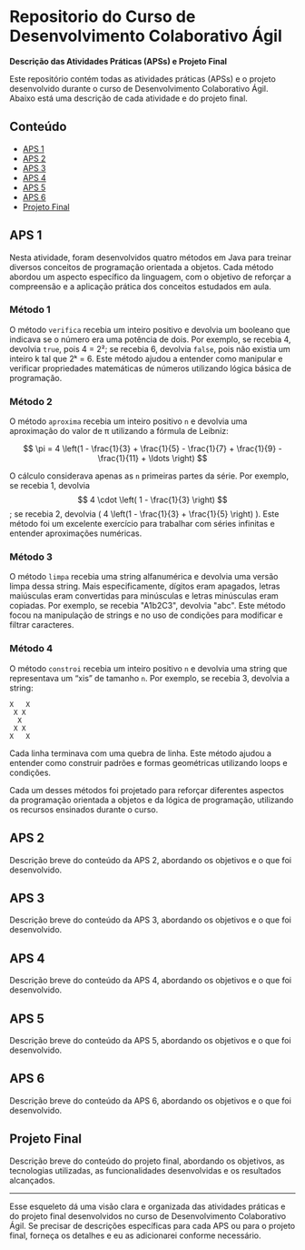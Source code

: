 # Repositorio do Curso de Desenvolvimento Colaborativo Ágil

**Descrição das Atividades Práticas (APSs) e Projeto Final**

Este repositório contém todas as atividades práticas (APSs) e o projeto desenvolvido durante o curso de Desenvolvimento Colaborativo Ágil. Abaixo está uma descrição de cada atividade e do projeto final.

## Conteúdo

- [APS 1](#aps-1)
- [APS 2](#aps-2)
- [APS 3](#aps-3)
- [APS 4](#aps-4)
- [APS 5](#aps-5)
- [APS 6](#aps-6)
- [Projeto Final](#projeto-final)

## APS 1

Nesta atividade, foram desenvolvidos quatro métodos em Java para treinar diversos conceitos de programação orientada a objetos. Cada método abordou um aspecto específico da linguagem, com o objetivo de reforçar a compreensão e a aplicação prática dos conceitos estudados em aula.

### Método 1

O método `verifica` recebia um inteiro positivo e devolvia um booleano que indicava se o número era uma potência de dois. Por exemplo, se recebia 4, devolvia `true`, pois 4 = 2²; se recebia 6, devolvia `false`, pois não existia um inteiro k tal que 2ᵏ = 6. Este método ajudou a entender como manipular e verificar propriedades matemáticas de números utilizando lógica básica de programação.

### Método 2

O método `aproxima` recebia um inteiro positivo `n` e devolvia uma aproximação do valor de π utilizando a fórmula de Leibniz:

$$ \pi = 4 \left(1 - \frac{1}{3} + \frac{1}{5} - \frac{1}{7} + \frac{1}{9} - \frac{1}{11} + \ldots \right) $$

O cálculo considerava apenas as `n` primeiras partes da série. Por exemplo, se recebia 1, devolvia $$ 4 \cdot \left( 1 - \frac{1}{3} \right) $$
; se recebia 2, devolvia \( 4 \left(1 - \frac{1}{3} + \frac{1}{5} \right) \). Este método foi um excelente exercício para trabalhar com séries infinitas e entender aproximações numéricas.


### Método 3

O método `limpa` recebia uma string alfanumérica e devolvia uma versão limpa dessa string. Mais especificamente, dígitos eram apagados, letras maiúsculas eram convertidas para minúsculas e letras minúsculas eram copiadas. Por exemplo, se recebia "A1b2C3", devolvia "abc". Este método focou na manipulação de strings e no uso de condições para modificar e filtrar caracteres.

### Método 4

O método `constroi` recebia um inteiro positivo `n` e devolvia uma string que representava um “xis” de tamanho `n`. Por exemplo, se recebia 3, devolvia a string:
```
X   X
 X X
  X
 X X
X   X
```
Cada linha terminava com uma quebra de linha. Este método ajudou a entender como construir padrões e formas geométricas utilizando loops e condições.

Cada um desses métodos foi projetado para reforçar diferentes aspectos da programação orientada a objetos e da lógica de programação, utilizando os recursos ensinados durante o curso.

## APS 2

Descrição breve do conteúdo da APS 2, abordando os objetivos e o que foi desenvolvido.

## APS 3

Descrição breve do conteúdo da APS 3, abordando os objetivos e o que foi desenvolvido.

## APS 4

Descrição breve do conteúdo da APS 4, abordando os objetivos e o que foi desenvolvido.

## APS 5

Descrição breve do conteúdo da APS 5, abordando os objetivos e o que foi desenvolvido.

## APS 6

Descrição breve do conteúdo da APS 6, abordando os objetivos e o que foi desenvolvido.

## Projeto Final

Descrição breve do conteúdo do projeto final, abordando os objetivos, as tecnologias utilizadas, as funcionalidades desenvolvidas e os resultados alcançados.

---

Esse esqueleto dá uma visão clara e organizada das atividades práticas e do projeto final desenvolvidos no curso de Desenvolvimento Colaborativo Ágil. Se precisar de descrições específicas para cada APS ou para o projeto final, forneça os detalhes e eu as adicionarei conforme necessário.
